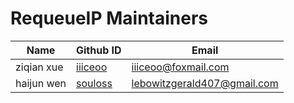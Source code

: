 # RequeueIP Maintainers

| Name       | Github ID                             | Email                         |
| ---------- | ------------------------------------- | ----------------------------- |
| ziqian xue | [iiiceoo](https://github.com/iiiceoo) | <iiiceoo@foxmail.com>         |
| haijun wen | [souloss](https://github.com/souloss) | <lebowitzgerald407@gmail.com> |
